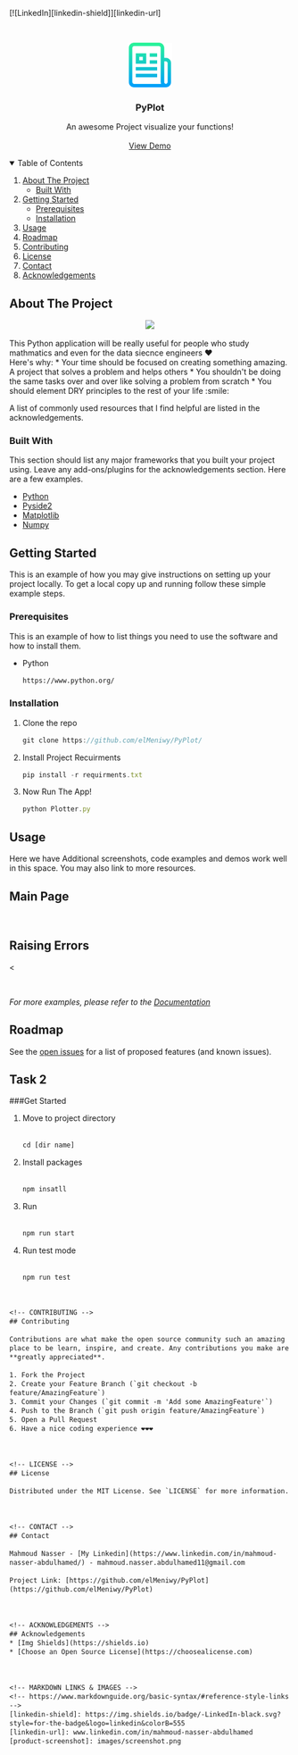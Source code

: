 <!--
*** Thanks for checking out the Best-README-Template. If you have a suggestion
*** that would make this better, please fork the repo and create a pull request
*** or simply open an issue with the tag "enhancement".
*** Thanks again! Now go create something AMAZING! :D
-->



<!-- PROJECT SHIELDS -->
<!--
*** I'm using markdown "reference style" links for readability.
*** Reference links are enclosed in brackets [ ] instead of parentheses ( ).
*** See the bottom of this document for the declaration of the reference variables
*** for contributors-url, forks-url, etc. This is an optional, concise syntax you may use.
*** https://www.markdownguide.org/basic-syntax/#reference-style-links
-->

[![LinkedIn][linkedin-shield]][linkedin-url]



<!-- PROJECT LOGO -->
<br />
<p align="center">
  <a href="https://github.com/elMeniwy/PyPlot/blob/main/README.md">
    <img src="images/logo.png" alt="Logo" width="80" height="80">
  </a>

  <h3 align="center">PyPlot</h3>

  <p align="center">
    An awesome Project visualize your functions!
    <br />
    <br />
    <a href="">View Demo</a>
  </p>
</p>



<!-- TABLE OF CONTENTS -->
<details open="open">
  <summary>Table of Contents</summary>
  <ol>
    <li>
      <a href="#about-the-project">About The Project</a>
      <ul>
        <li><a href="#built-with">Built With</a></li>
      </ul>
    </li>
    <li>
      <a href="#getting-started">Getting Started</a>
      <ul>
        <li><a href="#prerequisites">Prerequisites</a></li>
        <li><a href="#installation">Installation</a></li>
      </ul>
    </li>
    <li><a href="#usage">Usage</a></li>
    <li><a href="#roadmap">Roadmap</a></li>
    <li><a href="#contributing">Contributing</a></li>
    <li><a href="#license">License</a></li>
    <li><a href="#contact">Contact</a></li>
    <li><a href="#acknowledgements">Acknowledgements</a></li>
  </ol>
</details>



<!-- ABOUT THE PROJECT -->
## About The Project

<p align="center">
<img src="https://github.com/elMeniwy/master-micro-internship/blob/main/images/screen_shot_1.JPG">
</p>
This Python application will be really useful for people who study mathmatics and even for the data siecnce engineers ❤
<br/>
Here's why:
* Your time should be focused on creating something amazing. A project that solves a problem and helps others
* You shouldn't be doing the same tasks over and over like solving a problem from scratch
* You should element DRY principles to the rest of your life :smile:


A list of commonly used resources that I find helpful are listed in the acknowledgements.

### Built With

This section should list any major frameworks that you built your project using. Leave any add-ons/plugins for the acknowledgements section. Here are a few examples.
* [Python](https://getbootstrap.com)
* [Pyside2](https://doc.qt.io/qtforpython/)
* [Matplotlib](https://matplotlib.org/)
* [Numpy](https://numpy.org/)



<!-- GETTING STARTED -->
## Getting Started

This is an example of how you may give instructions on setting up your project locally.
To get a local copy up and running follow these simple example steps.

### Prerequisites

This is an example of how to list things you need to use the software and how to install them.
* Python
  ```sh
  https://www.python.org/
  ```

### Installation

1. Clone the repo
   ```js
   git clone https://github.com/elMeniwy/PyPlot/
   ```
2. Install Project Recuirments
   ```js
   pip install -r requirments.txt
   ```
3. Now Run The App!
   ```js
   python Plotter.py
   ```


<!-- USAGE EXAMPLES -->
## Usage

Here we have Additional screenshots, code examples and demos work well in this space. You may also link to more resources.

## Main Page
<p align="center">
<img src="https://github.com/elMeniwy/master-micro-internship/blob/main/images/screen_shot_2.JPG" alt="">
</p>

## Raising Errors
<<p align="center">
<img src="https://github.com/elMeniwy/master-micro-internship/blob/main/images/error.JPG" alt="">
</p>

_For more examples, please refer to the [Documentation](https://example.com)_



<!-- ROADMAP -->
## Roadmap

See the [open issues](https://github.com/elMeniwy/PyPlot/issues) for a list of proposed features (and known issues).


<!----task -2 --->
## Task 2

###Get Started
1. Move to project directory
   ```js
   
   cd [dir name]
   
   ```
2. Install packages
   ```js
   
   npm insatll
   
   ```
3. Run 
   ```js
   
   npm run start
   
   ```
 4. Run test mode
    ```js
    
    npm run test
   
   ``` 

<!-- CONTRIBUTING -->
## Contributing

Contributions are what make the open source community such an amazing place to be learn, inspire, and create. Any contributions you make are **greatly appreciated**.

1. Fork the Project
2. Create your Feature Branch (`git checkout -b feature/AmazingFeature`)
3. Commit your Changes (`git commit -m 'Add some AmazingFeature'`)
4. Push to the Branch (`git push origin feature/AmazingFeature`)
5. Open a Pull Request
6. Have a nice coding experience ❤❤❤



<!-- LICENSE -->
## License

Distributed under the MIT License. See `LICENSE` for more information.



<!-- CONTACT -->
## Contact

Mahmoud Nasser - [My Linkedin](https://www.linkedin.com/in/mahmoud-nasser-abdulhamed/) - mahmoud.nasser.abdulhamed11@gmail.com

Project Link: [https://github.com/elMeniwy/PyPlot](https://github.com/elMeniwy/PyPlot)



<!-- ACKNOWLEDGEMENTS -->
## Acknowledgements
* [Img Shields](https://shields.io)
* [Choose an Open Source License](https://choosealicense.com)



<!-- MARKDOWN LINKS & IMAGES -->
<!-- https://www.markdownguide.org/basic-syntax/#reference-style-links -->
[linkedin-shield]: https://img.shields.io/badge/-LinkedIn-black.svg?style=for-the-badge&logo=linkedin&colorB=555
[linkedin-url]: www.linkedin.com/in/mahmoud-nasser-abdulhamed
[product-screenshot]: images/screenshot.png
